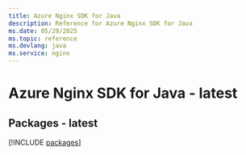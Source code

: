```yaml
---
title: Azure Nginx SDK for Java
description: Reference for Azure Nginx SDK for Java
ms.date: 05/29/2025
ms.topic: reference
ms.devlang: java
ms.service: nginx
---
```

# Azure Nginx SDK for Java - latest
## Packages - latest
[!INCLUDE [packages](nginx-index.md)]